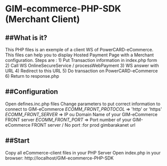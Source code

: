 # GIM-ecommerce-PHP-SDK (Merchant Client)


  ##What is it?
  -----------

  This PHP files is an exemple of a client WS of PowerCARD-eCommerce.
  This files can help you to display Hosted Payment Page with a Merchant configuration.
  Steps are :
	1) Put Transaction information in index.php form
	2) Call WS OnlineSecureService / processWebPayment
	3) WS answer with URL
	4) Redirect to this URL
	5) Do transaction on PowerCARD-eCommerce
	6) Return to response.php

   ##Configuration
  ------------------

  Open defines.inc.php files
  Change parameters to put correct information to connect to GIM-eCommerce
  _ECOMM_FRONT_PROTOCOL_ 	=> 'http' or 'https'
  _ECOMM_FRONT_SERVER_		=>	IP ou Domain Name of your GIM-eCommerce FRONT server
  _ECOMM_FRONT_PORT_		=>	Port number of your GIM-eCommerce FRONT server / No port :for prod gimbarakanet url


  ##Start
  -------------

  Copy all eCommerce-client files in your PHP Server
  Open index.php in your browser: http://localhost/GIM-ecommerce-PHP-SDK
